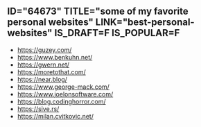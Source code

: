 ID="64673"
TITLE="some of my favorite personal websites"
LINK="best-personal-websites"
IS_DRAFT=F
IS_POPULAR=F
----------
- https://guzey.com/
- https://www.benkuhn.net/
- https://gwern.net/
- https://moretothat.com/
- https://near.blog/
- https://www.george-mack.com/
- https://www.joelonsoftware.com/
- https://blog.codinghorror.com/
- https://sive.rs/
- https://milan.cvitkovic.net/
